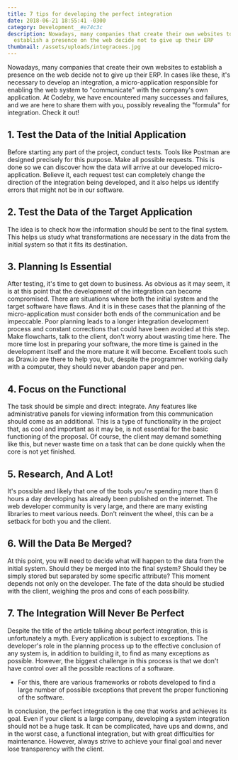 ```yaml
---
title: 7 tips for developing the perfect integration
date: 2018-06-21 18:55:41 -0300
category: Development__#e74c3c
description: Nowadays, many companies that create their own websites to
  establish a presence on the web decide not to give up their ERP
thumbnail: /assets/uploads/integracoes.jpg
---
```

Nowadays, many companies that create their own websites to establish a presence on the web decide not to give up their ERP. In cases like these, it's necessary to develop an integration, a micro-application responsible for enabling the web system to "communicate" with the company's own application. At Codeby, we have encountered many successes and failures, and we are here to share them with you, possibly revealing the "formula" for integration. Check it out!

## 1. Test the Data of the Initial Application

Before starting any part of the project, conduct tests. Tools like Postman are designed precisely for this purpose. Make all possible requests. This is done so we can discover how the data will arrive at our developed micro-application. Believe it, each request test can completely change the direction of the integration being developed, and it also helps us identify errors that might not be in our software.

## 2. Test the Data of the Target Application

The idea is to check how the information should be sent to the final system. This helps us study what transformations are necessary in the data from the initial system so that it fits its destination.

## 3. Planning Is Essential

After testing, it's time to get down to business. As obvious as it may seem, it is at this point that the development of the integration can become compromised. There are situations where both the initial system and the target software have flaws. And it is in these cases that the planning of the micro-application must consider both ends of the communication and be impeccable. Poor planning leads to a longer integration development process and constant corrections that could have been avoided at this step. Make flowcharts, talk to the client, don't worry about wasting time here. The more time lost in preparing your software, the more time is gained in the development itself and the more mature it will become. Excellent tools such as Draw.io are there to help you, but, despite the programmer working daily with a computer, they should never abandon paper and pen.

## 4. Focus on the Functional

The task should be simple and direct: integrate. Any features like administrative panels for viewing information from this communication should come as an additional. This is a type of functionality in the project that, as cool and important as it may be, is not essential for the basic functioning of the proposal. Of course, the client may demand something like this, but never waste time on a task that can be done quickly when the core is not yet finished.

## 5. Research, And A Lot!

It's possible and likely that one of the tools you're spending more than 6 hours a day developing has already been published on the internet. The web developer community is very large, and there are many existing libraries to meet various needs. Don't reinvent the wheel, this can be a setback for both you and the client.

## 6. Will the Data Be Merged?

At this point, you will need to decide what will happen to the data from the initial system. Should they be merged into the final system? Should they be simply stored but separated by some specific attribute? This moment depends not only on the developer. The fate of the data should be studied with the client, weighing the pros and cons of each possibility.

## 7. The Integration Will Never Be Perfect

Despite the title of the article talking about perfect integration, this is unfortunately a myth. Every application is subject to exceptions. The developer's role in the planning process up to the effective conclusion of any system is, in addition to building it, to find as many exceptions as possible. However, the biggest challenge in this process is that we don't have control over all the possible reactions of a software.

- For this, there are various frameworks or robots developed to find a large number of possible exceptions that prevent the proper functioning of the software.

In conclusion, the perfect integration is the one that works and achieves its goal. Even if your client is a large company, developing a system integration should not be a huge task. It can be complicated, have ups and downs, and in the worst case, a functional integration, but with great difficulties for maintenance. However, always strive to achieve your final goal and never lose transparency with the client.
